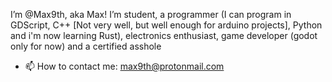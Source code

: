 I’m @Max9th, aka Max! 
I’m student, a programmer (I can program in GDScript, C++ [Not very well, but well enough for arduino projects], Python and i'm now learning Rust), electronics enthusiast, game developer (godot only for now) and a certified asshole 



- 📫 How to contact me: max9th@protonmail.com

<!---
Max9th/Max9th is a ✨ special ✨ repository because its `README.md` (this file) appears on your GitHub profile.
You can click the Preview link to take a look at your changes.
--->
